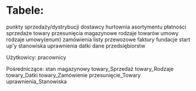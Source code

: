 # Tabele:
punkty sprzedaży/dystrybucji
dostawcy
hurtownia asortymentu
płatności
sprzedaże
towary
przesunięcia magazynowe
rodzaje towarów
umowy
rodzaje umowy(enum)
zamówienia
listy przewozowe
faktury
fundacje
start up'y
stanowiska
uprawnienia
datki
dane przedsiębiorstw

Użytkowicy:
pracownicy

Pośredniczące:
stan magazynowy
towary_Sprzedaż
towary_Rodzaje
towary_Datki
towary_Zamówienie
przesunięcie_Towary
uprawnienia_Stanowiska
